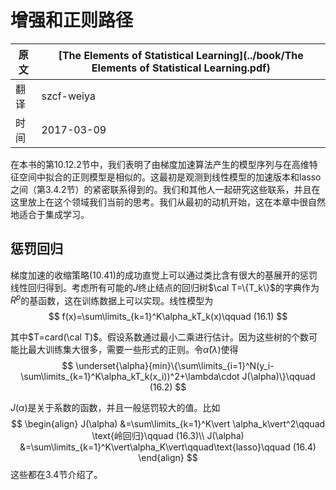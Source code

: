 # 增强和正则路径

| 原文   | [The Elements of Statistical Learning](../book/The Elements of Statistical Learning.pdf) |
| ---- | ---------------------------------------- |
| 翻译   | szcf-weiya                               |
| 时间   | 2017-03-09                               |

在本书的第10.12.2节中，我们表明了由梯度加速算法产生的模型序列与在高维特征空间中拟合的正则模型是相似的。这最初是观测到线性模型的加速版本和lasso之间（第3.4.2节）的紧密联系得到的。我们和其他人一起研究这些联系，并且在这里放上在这个领域我们当前的思考。我们从最初的动机开始，这在本章中很自然地适合于集成学习。

## 惩罚回归

梯度加速的收缩策略(10.41)的成功直觉上可以通过类比含有很大的基展开的惩罚线性回归得到。考虑所有可能的$J$终止结点的回归树$\cal T=\{T_k\}$的字典作为$R^p$的基函数，这在训练数据上可以实现。线性模型为
$$
f(x)=\sum\limits_{k=1}^K\alpha_kT_k(x)\qquad (16.1)
$$

其中$T=card(\cal T)$。假设系数通过最小二乘进行估计。因为这些树的个数可能比最大训练集大很多，需要一些形式的正则。令$\hat\alpha(\lambda)$使得
$$
\underset{\alpha}{min}\{\sum\limits_{i=1}^N(y_i-\sum\limits_{k=1}^K\alpha_kT_k(x_i))^2+\lambda\cdot J(\alpha)\}\qquad (16.2)
$$

$J(\alpha)$是关于系数的函数，并且一般惩罚较大的值。比如
$$
\begin{align}
J(\alpha) &=\sum\limits_{k=1}^K\vert \alpha_k\vert^2\qquad \text{岭回归}\qquad (16.3)\\
J(\alpha) &=\sum\limits_{k=1}^K\vert\alpha_K\vert\qquad\text{lasso}\qquad (16.4)
\end{align}
$$
这些都在3.4节介绍了。
